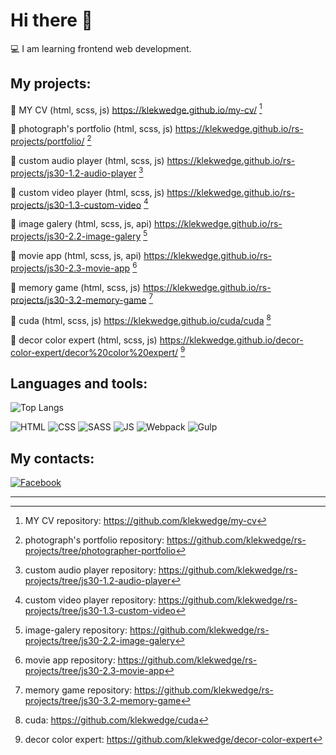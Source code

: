 # Hi there 👋
💻 I am learning frontend web development.

## My projects:

📌 MY CV (html, scss, js) https://klekwedge.github.io/my-cv/ [^1]

📌 photograph's portfolio (html, scss, js) https://klekwedge.github.io/rs-projects/portfolio/ [^2]

📌 custom audio player (html, scss, js) https://klekwedge.github.io/rs-projects/js30-1.2-audio-player [^3]

📌 custom video player (html, scss, js) https://klekwedge.github.io/rs-projects/js30-1.3-custom-video [^4]

📌 image galery (html, scss, js, api) https://klekwedge.github.io/rs-projects/js30-2.2-image-galery [^5]

📌 movie app (html, scss, js, api) https://klekwedge.github.io/rs-projects/js30-2.3-movie-app [^6]

📌 memory game (html, scss, js) https://klekwedge.github.io/rs-projects/js30-3.2-memory-game [^7]

📌 cuda (html, scss, js) https://klekwedge.github.io/cuda/cuda [^8]

📌 decor color expert (html, scss, js) https://klekwedge.github.io/decor-color-expert/decor%20color%20expert/ [^9]

## Languages and tools:

![Top Langs](https://github-readme-stats.vercel.app/api/top-langs/?username=klekwedge)

![HTML](https://img.shields.io/badge/-HTML5-E34F26?style=for-the-badge&logo=HTML5&logoColor=white)
![CSS](https://img.shields.io/badge/-CSS3-0B51C1?style=for-the-badge&logo=CSS3)
![SASS](https://img.shields.io/badge/-Sass-CC6699?style=for-the-badge&logo=Sass&logoColor=white)
![JS](https://img.shields.io/badge/-JavaScript-5324AA?style=for-the-badge&logo=JavaScript&logoColor=white)
![Webpack](https://img.shields.io/badge/-Webpack-8DD6F9?style=for-the-badge&logo=Webpack&logoColor=white)
![Gulp](https://img.shields.io/badge/-Gulp-CF4647?style=for-the-badge&logo=Gulp&logoColor=white)

## My contacts:

[![Facebook](https://img.shields.io/badge/-Facebook-1877F2?style=for-the-badge&logo=Facebook&logoColor=white)](https://www.facebook.com/klekwedge/)
***
[^1]: MY CV repository: https://github.com/klekwedge/my-cv

[^2]: photograph's portfolio repository: https://github.com/klekwedge/rs-projects/tree/photographer-portfolio

[^3]: custom audio player repository: https://github.com/klekwedge/rs-projects/tree/js30-1.2-audio-player

[^4]: custom video player repository: https://github.com/klekwedge/rs-projects/tree/js30-1.3-custom-video

[^5]: image-galery repository: https://github.com/klekwedge/rs-projects/tree/js30-2.2-image-galery

[^6]: movie app repository: https://github.com/klekwedge/rs-projects/tree/js30-2.3-movie-app

[^7]: memory game repository: https://github.com/klekwedge/rs-projects/tree/js30-3.2-memory-game

[^8]: cuda: https://github.com/klekwedge/cuda

[^9]: decor color expert: https://github.com/klekwedge/decor-color-expert
